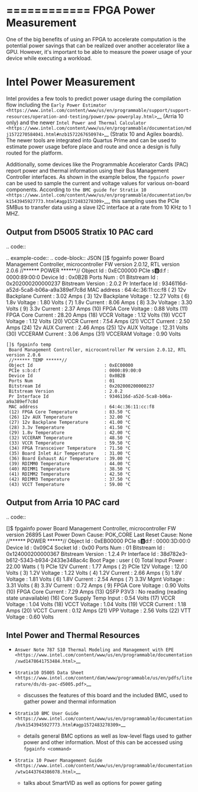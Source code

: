 ============
FPGA Power Measurement
============

One of the big benefits of using an FPGA to accelerate computation is
the potential power savings that can be realized over another
accelerator like a GPU. However, it's important to be able to measure
the power usage of your device while executing a workload.

Intel Power Measurement
=======================

Intel provides a few tools to predict power usage during the compilation
flow including the `Early Power
Estimator <https://www.intel.com/content/www/us/en/programmable/support/support-resources/operation-and-testing/power/pow-powerplay.html>`__
(Arria 10 only) and the newer `Intel Power and Thermal
Calculator <https://www.intel.com/content/www/us/en/programmable/documentation/mdj1572270584041.html#nzb1572267650974>`__
(Stratix 10 and Agilex boards). The newer tools are integrated into
Quartus Prime and can be used to estimate power usage before place and
route and once a design is fully routed for the platform.

Additionally, some devices like the Programmable Accelerator Cards (PAC)
report power and thermal information using their Bus Management
Controller interfaces. As shown in the example below, the
``fpgainfo power`` can be used to sample the current and voltage values
for various on-board components. According to `the BMC guide for Stratix
10 <https://www.intel.com/content/www/us/en/programmable/documentation/bvk1543945927773.html#agp1572483278309>`__,
this sampling uses the PCIe SMBus to transfer data using a slave I2C
interface at a rate from 10 KHz to 1 MHZ.

Output from D5005 Stratix 10 PAC card
-------------------------------------

.. code:: 

   .. example-code::
     .. code-block:: JSON
     []$ fpgainfo power
     Board Management Controller, microcontroller FW version 2.0.12, RTL version 2.0.6
     //****** POWER ******//
     Object Id                           : 0xEC00000
     PCIe s:b:d:f                        : 0000:89:00:0
     Device Id                           : 0x0B2B
     Ports Num                           : 01
     Bitstream Id                        : 0x202000200000237
     Bitstream Version                   : 2.0.2
     Pr Interface Id                     : 9346116d-a52d-5ca8-b06a-a9a389ef7c8d
     MAC address                         : 64:4c:36:11:cc:f8
     ( 2) 12v Backplane Current          : 3.02 Amps
     ( 3) 12v Backplane Voltage          : 12.27 Volts
     ( 6) 1.8v Voltage                   : 1.80 Volts
     ( 7) 1.8v Current                   : 8.06 Amps
     ( 8) 3.3v Voltage                   : 3.30 Volts
     ( 9) 3.3v Current                   : 2.37 Amps
     (10) FPGA Core Voltage              : 0.88 Volts
     (11) FPGA Core Current              : 28.20 Amps
     (18) VCCR Voltage                   : 1.12 Volts
     (19) VCCT Voltage                   : 1.12 Volts
     (20) VCCR Current                   : 7.54 Amps
     (21) VCCT Current                   : 2.50 Amps
     (24) 12v AUX Current                : 2.46 Amps
     (25) 12v AUX Voltage                : 12.31 Volts
     (30) VCCERAM Current                : 3.06 Amps
     (31) VCCERAM Voltage                : 0.90 Volts

    []$ fpgainfo temp
     Board Management Controller, microcontroller FW version 2.0.12, RTL version 2.0.6
     //****** TEMP ******//
     Object Id                           : 0xEC00000
     PCIe s:b:d:f                        : 0000:89:00:0
     Device Id                           : 0x0B2B
     Ports Num                           : 01
     Bitstream Id                        : 0x202000200000237
     Bitstream Version                   : 2.0.2
     Pr Interface Id                     : 9346116d-a52d-5ca8-b06a-a9a389ef7c8d
     MAC address                         : 64:4c:36:11:cc:f8
     (12) FPGA Core Temperature          : 83.50 °C
     (26) 12v AUX Temperature            : 32.00 °C
     (27) 12v Backplane Temperature      : 41.00 °C
     (28) 3.3v Temperature               : 41.50 °C
     (29) 1.8v Temperature               : 42.00 °C
     (32) VCCERAM Temperature            : 48.50 °C
     (33) VCCR Temperature               : 59.50 °C
     (34) FPGA Transceiver Temperature   : 71.50 °C
     (35) Board Inlet Air Temperature    : 31.00 °C
     (36) Board Exhaust Air Temperature  : 39.00 °C
     (39) RDIMM0 Temperature             : 44.00 °C
     (40) RDIMM1 Temperature             : 38.50 °C
     (41) RDIMM2 Temperature             : 42.50 °C
     (42) RDIMM3 Temperature             : 37.50 °C
     (43) VCCT Temperature               : 59.00 °C

Output from Arria 10 PAC card
-----------------------------

.. code:: 

   []$ fpgainfo power
   Board Management Controller, microcontroller FW version 26895
   Last Power Down Cause: POK_CORE
   Last Reset Cause: None
   //****** POWER ******//
   Object Id                     : 0xEB00000
   PCIe s:b:d:f                  : 0000:3D:00:0
   Device Id                     : 0x09C4
   Socket Id                     : 0x00
   Ports Num                     : 01
   Bitstream Id                  : 0x124000200000367
   Bitstream Version             : 1.2.4
   Pr Interface Id               : 38d782e3-b612-5343-b934-2433e348ac4c
   Boot Page                     : user
   ( 0) Total Input Power        : 22.00 Watts
   ( 1) PCIe 12V Current         : 1.77 Amps
   ( 2) PCIe 12V Voltage         : 12.00 Volts
   ( 3) 1.2V Voltage             : 1.22 Volts
   ( 4) 1.2V Current             : 2.66 Amps
   ( 5) 1.8V Voltage             : 1.81 Volts
   ( 6) 1.8V Current             : 2.54 Amps
   ( 7) 3.3V Mgmt Voltage        : 3.31 Volts
   ( 8) 3.3V Current             : 0.72 Amps
   ( 9) FPGA Core Voltage        : 0.90 Volts
   (10) FPGA Core Current        : 7.29 Amps
   (13) QSFP P3V3                : No reading (reading state unavailable)
   (16) Core Supply Temp Input   : 0.54 Volts
   (17) VCCR Voltage             : 1.04 Volts
   (18) VCCT Voltage             : 1.04 Volts
   (19) VCCR Current             : 1.18 Amps
   (20) VCCT Current             : 0.12 Amps
   (21) VPP Voltage              : 2.56 Volts
   (22) VTT Voltage              : 0.60 Volts

Intel Power and Thermal Resources
---------------------------------

-  `Answer Note 787 S10 Thermal Modeling and Management with
   EPE <https://www.intel.com/content/www/us/en/programmable/documentation/xwd1478641753484.html>`__

-  `Stratix10 D5005 Data
   Sheet <https://www.intel.com/content/dam/www/programmable/us/en/pdfs/literature/ds/ds-pac-d5005.pdf>`__
   - discusses the features of this board and the included BMC, used to
   gather power and thermal information

-  `Stratix10 BMC User
   Guide <https://www.intel.com/content/www/us/en/programmable/documentation/bvk1543945927773.html#agp1572483278309>`__
   - details general BMC options as well as low-level flags used to
   gather power and other information. Most of this can be accessed
   using ``fpgainfo <command>``

-  `Stratix 10 Power Management
   Guide <https://www.intel.com/content/www/us/en/programmable/documentation/wtw1443764386078.html>`__
   - talks about SmartVID as well as options for power gating
